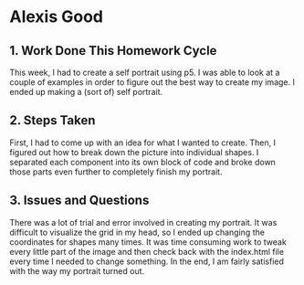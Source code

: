 # Alexis Good
  ## 1. Work Done This Homework Cycle
  This week, I had to create a self portrait using p5. I was able to look at a couple of examples in order to figure out the best way to create my image. I ended up making a (sort of) self portrait.
  ## 2. Steps Taken
  First, I had to come up with an idea for what I wanted to create. Then, I figured out how to break down the picture into individual shapes. I separated each component into its own block of code and broke down those parts even further to completely finish my portrait.
 ## 3. Issues and Questions
  There was a lot of trial and error involved in creating my portrait. It was difficult to visualize the grid in my head, so I ended up changing the coordinates for shapes many times. It was time consuming work to tweak every little part of the image and then check back with the index.html file every time I needed to change something. In the end, I am fairly satisfied with the way my portrait turned out.
